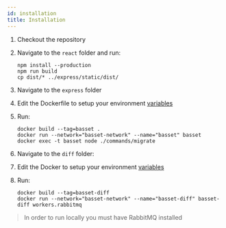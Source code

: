 ```yaml
---
id: installation
title: Installation
---
```


1. Checkout the repository
2. Navigate to the `react` folder and run:

    ```shell-session
    npm install --production
    npm run build
    cp dist/* ../express/static/dist/
    ```

3. Navigate to the `express` folder
4. Edit the Dockerfile to setup your environment [variables](environmental-variables.md)
5. Run:

    ```shell-session
    docker build --tag=basset .
    docker run --network="basset-network" --name="basset" basset
    docker exec -t basset node ./commands/migrate
    ```

6. Navigate to the `diff` folder:
7. Edit the Docker to setup your environment [variables](environmental-variables.md)
8. Run:

    ```shell-session
    docker build --tag=basset-diff
    docker run --network="basset-network" --name="basset-diff" basset-diff workers.rabbitmq
    ```

> In order to run locally you must have RabbitMQ installed
